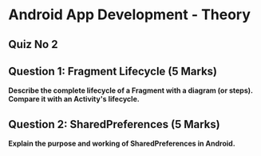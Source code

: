 # Android App Development - Theory 
## Quiz No 2

## Question 1: Fragment Lifecycle (5 Marks)

**Describe the complete lifecycle of a Fragment with a diagram (or steps). Compare it with an Activity's lifecycle.**

## Question 2: SharedPreferences (5 Marks)

**Explain the purpose and working of SharedPreferences in Android.**